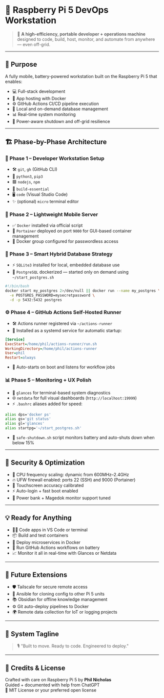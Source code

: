 # 🚀 Raspberry Pi 5 DevOps Workstation

> 🧠 **A high-efficiency, portable developer + operations machine** designed to code, build, host, monitor, and automate from anywhere — even off-grid.

---

## 🎯 Purpose
A fully mobile, battery-powered workstation built on the Raspberry Pi 5 that enables:
- 💻 Full-stack development
- 🐳 App hosting with Docker
- ⚙️ GitHub Actions CI/CD pipeline execution
- 🧠 Local and on-demand database management
- 📊 Real-time system monitoring
- 🔋 Power-aware shutdown and off-grid resilience

---

## 🏗️ Phase-by-Phase Architecture

### 🧱 Phase 1 – Developer Workstation Setup
- 🛠️ `git`, `gh` (GitHub CLI)
- 🐍 `python3`, `pip3`
- 🟩 `nodejs`, `npm`
- 🧰 `build-essential`
- 🖥️ `code` (Visual Studio Code)
- ✨ (optional) `micro` terminal editor

### 🐳 Phase 2 – Lightweight Mobile Server
- ✅ `Docker` installed via official script
- 🔧 `Portainer` deployed on port `9000` for GUI-based container management
- 👤 Docker group configured for passwordless access

### 🧠 Phase 3 – Smart Hybrid Database Strategy
- ⚡ `SQLite3` installed for local, embedded database use
- 🐘 `PostgreSQL` dockerized — started only on demand using `~/start_postgres.sh`

```bash
#!/bin/bash
docker start my_postgres 2>/dev/null || docker run --name my_postgres \
  -e POSTGRES_PASSWORD=mysecretpassword \
  -d -p 5432:5432 postgres
```

### ⚙️ Phase 4 – GitHub Actions Self-Hosted Runner
- 🛠️ Actions runner registered via `~/actions-runner`
- 🧷 Installed as a systemd service for automatic startup:

```ini
[Service]
ExecStart=/home/phil/actions-runner/run.sh
WorkingDirectory=/home/phil/actions-runner
User=phil
Restart=always
```

- 🔄 Auto-starts on boot and listens for workflow jobs

### 📊 Phase 5 – Monitoring + UX Polish
- 🧪 `glances` for terminal-based system diagnostics
- 🌐 `netdata` for full visual dashboards (`http://localhost:19999`)
- ⚡ `.bashrc` aliases added for speed:

```bash
alias dps='docker ps'
alias gs='git status'
alias gl='glances'
alias startpg='~/start_postgres.sh'
```

- 🛑 `safe-shutdown.sh` script monitors battery and auto-shuts down when below 15%

---

## 🔐 Security & Optimization
- 🧠 CPU frequency scaling: dynamic from 600MHz–2.4GHz
- 🔥 UFW firewall enabled: ports 22 (SSH) and 9000 (Portainer)
- 📐 Touchscreen accuracy calibrated
- ⚡ Auto-login + fast boot enabled
- 🔋 Power bank + Magedok monitor support tuned

---

## 💡 Ready for Anything
- 🧑‍💻 Code apps in VS Code or terminal
- 📦 Build and test containers
- 🚀 Deploy microservices in Docker
- 🔁 Run GitHub Actions workflows on battery
- 📈 Monitor it all in real-time with Glances or Netdata

---

## 🧭 Future Extensions
- 🛡️ Tailscale for secure remote access
- 🧪 Ansible for cloning config to other Pi 5 units
- 📚 Obsidian for offline knowledge management
- ⚙️ Git auto-deploy pipelines to Docker
- 🌍 Remote data collection for IoT or logging projects

---

## 🏁 System Tagline
> 🎙️ "Built to move. Ready to code. Engineered to deploy."

---

## 🤝 Credits & License
Crafted with care on Raspberry Pi 5 by **Phil Nicholas**  
Guided + documented with help from ChatGPT  
📄 MIT License or your preferred open license

